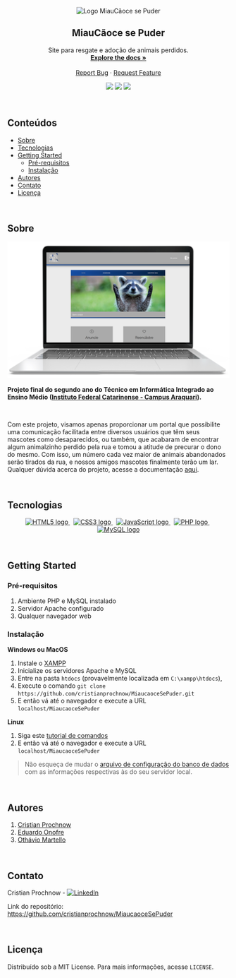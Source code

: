 <p align="center">
    <img 
         height="200" 
         src="https://user-images.githubusercontent.com/48127848/69908506-b7ba1000-13c9-11ea-8627-6bfc721394fa.png" 
         alt="Logo MiauCãoce se Puder" 
         title="Logo MiauCãoce se Puder"
</p>

<br />

<h2 align="center">MiauCãoce se Puder</h2>

  <p align="center">
    Site para resgate e adoção de animais perdidos.
    <br />
    <a href="./documentation/MiauCãoce se Puder.pdf"><strong>Explore the docs »</strong></a>
    <br />
    <br />
    <a href="https://github.com/cristianprochnow/MiaucaoceSePuder/issues">Report Bug</a>
    ·
    <a href="https://github.com/cristianprochnow/MiaucaoceSePuder/issues">Request Feature</a>
  </p>

  <p align="center">
	<img src="https://img.shields.io/github/license/cristianprochnow/MiaucaoceSePuder" />
	<img src="https://img.shields.io/github/languages/code-size/cristianprochnow/MiaucaoceSePuder" />
	<img src="https://img.shields.io/github/repo-size/cristianprochnow/MiaucaoceSePuder" />
  </p>

<br />

<h2 id="conteúdos">Conteúdos</h2>

* [Sobre](#sobre)
* [Tecnologias](#tecnologias)
* [Getting Started](#getting-started)
	* [Pré-requisitos](#pre-requisitos)
	* [Instalação](#instalacao)
* [Autores](#autores)
* [Contato](#contato)
* [Licença](#licenca)

<br />

<h2 id="sobre">Sobre</h2>

<p align="center"><img src="./template/notebook-home-screen.png" /></p>

<strong>Projeto final do segundo ano do Técnico em Informática Integrado ao Ensino Médio (<a href="http://araquari.ifc.edu.br/">Instituto Federal Catarinense - Campus Araquari</a>).</strong>

<br />

Com este projeto, visamos apenas proporcionar um portal que possibilite uma comunicação facilitada entre diversos usuários que têm seus mascotes como desaparecidos, ou também, que acabaram de encontrar algum animalzinho perdido pela rua e tomou a atitude de precurar o dono do mesmo. Com isso, um número cada vez maior de animais abandonados serão tirados da rua, e nossos amigos mascotes finalmente terão um lar. Qualquer dúvida acerca do projeto, acesse a documentação <a href="./documentation/MiauCãoce se Puder.pdf">aqui</a>.

<br />

<h2 id="tecnologias">Tecnologias</h2>

<p align="center">
	<a href="https://www.w3schools.com/html/">
		<img 
			src="https://icons-for-free.com/iconfiles/png/512/award+badge+html+html5+reward+trophy+icon-1320184828635374270.png"
			alt="HTML5 logo" 
			title="HTML5" 
			width="30" height="30" 
		/>
	</a>
	&nbsp;
	<a href="https://www.w3schools.com/css/">
		<img 
			src="https://cdn1.iconfinder.com/data/icons/logotypes/32/badge-css-3-512.png" 
			alt="CSS3 logo" 
			title="CSS3" 
			width="30" height="30" 
		/>
	</a>
	&nbsp;
	<a href="https://www.w3schools.com/js/default.asp">
		<img 
			src="https://cdn.iconscout.com/icon/free/png-256/javascript-24-1174950.png" 
			alt="JavaScript logo"
			title="JavaScript" 
			width="30" height="30" 
		/>
	</a>
	&nbsp;
	<a href="https://www.php.net/docs.php">
		<img 
			src="http://pngimg.com/uploads/php/php_PNG27.png" 
			alt="PHP logo" 
			title="PHP" 
			width="40" height="40" 
		/>
	</a>
	&nbsp;
	<a href="https://dev.mysql.com/doc/">
		<img 
			src="https://d2.alternativeto.net/dist/icons/mysql-community-edition_155326.png?width=128&height=128&mode=crop&upscale=false" 
			alt="MySQL logo" 
			title="MySQL" 
			width="40" height="40" 
		/>
	</a>
</p>

<br />

<h2 id="getting-started">Getting Started</h2>

<h3 id="pre-requisitos">Pré-requisitos</h3>

1. Ambiente PHP e MySQL instalado
2. Servidor Apache configurado
3. Qualquer navegador web

<h3 id="instalacao">Instalação</h3>

**Windows ou MacOS**

1. Instale o [XAMPP](https://www.apachefriends.org/)
2. Inicialize os servidores Apache e MySQL
3. Entre na pasta `htdocs` (provavelmente localizada em `C:\xampp\htdocs`), 
4. Execute o comando `git clone https://github.com/cristianprochnow/MiaucaoceSePuder.git`
5. E então vá até o navegador e execute a URL `localhost/MiaucaoceSePuder`

**Linux**

1. Siga este [tutorial de comandos](https://gist.github.com/cristianprochnow/c58d6d85855f69fb3bbb7112aace89b3)
2. E então vá até o navegador e execute a URL `localhost/MiaucaoceSePuder`

> Não esqueça de mudar o [arquivo de configuração do banco de dados](./settings/config.php) com as informações respectivas às do seu servidor local.

<br />

<h2 id="autores">Autores</h2>

1. <a href="https://github.com/AlemaoProchnow">Cristian Prochnow</a>
2. <a href="https://github.com/UnbreakableEdu">Eduardo Onofre</a>
3. <a href="https://github.com/OthavioMartell">Othávio Martello</a>

<br />

<h2 id="contato">Contato</h2>

Cristian Prochnow - [![LinkedIn][linkedin-shield]][linkedin-url]

Link do repositório: https://github.com/cristianprochnow/MiaucaoceSePuder

<br />

<h2 id="licenca">Licença</h2>

Distribuído sob a MIT License. Para mais informações, acesse `LICENSE`.


[linkedin-shield]: https://img.shields.io/badge/-LinkedIn-black.svg?style=flat&logo=linkedin&colorB=0077b4
[linkedin-url]: https://www.linkedin.com/in/cristianprochnow
